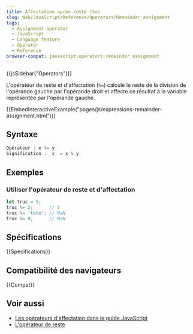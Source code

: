 ```yaml
---
title: Affectation après reste (%=)
slug: Web/JavaScript/Reference/Operators/Remainder_assignment
tags:
  - Assignment operator
  - JavaScript
  - Language feature
  - Operator
  - Reference
browser-compat: javascript.operators.remainder_assignment
---
```

{{jsSidebar("Operators")}}

L'opérateur de reste et d'affectation (`%=`) calcule le reste de la division de l'opérande gauche par l'opérande droit et affecte ce résultat à la variable représentée par l'opérande gauche.

{{EmbedInteractiveExample("pages/js/expressions-remainder-assignment.html")}}

## Syntaxe

```js
Opérateur : x %= y
Signification :  x  = x % y
```

## Exemples

### Utiliser l'opérateur de reste et d'affectation

```js
let truc = 5;
truc %= 2;      // 1
truc %= 'toto'; // NaN
truc %= 0;      // NaN
```

## Spécifications

{{Specifications}}

## Compatibilité des navigateurs

{{Compat}}

## Voir aussi

- [Les opérateurs d'affectation dans le guide JavaScript](/fr/docs/Web/JavaScript/Guide/Expressions_and_Operators#assignment)
- [L'opérateur de reste](/fr/docs/Web/JavaScript/Reference/Operators/Remainder)
